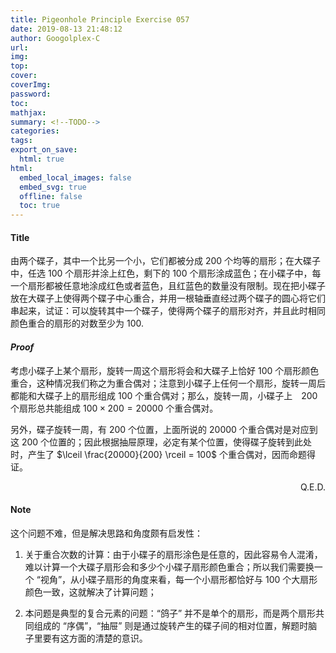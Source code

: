 ```yaml
---
title: Pigeonhole Principle Exercise 057
date: 2019-08-13 21:48:12
author: Googolplex-C
url: 
img: 
top: 
cover: 
coverImg: 
password: 
toc: 
mathjax: 
summary: <!--TODO-->
categories: 
tags:
export_on_save:
  html: true
html:
  embed_local_images: false
  embed_svg: true
  offline: false
  toc: true
---
```


#### Title
由两个碟子，其中一个比另一个小，它们都被分成 $200$ 个均等的扇形；在大碟子中，任选 $100$ 个扇形并涂上红色，剩下的 $100$ 个扇形涂成蓝色；在小碟子中，每一个扇形都被任意地涂成红色或者蓝色，且红蓝色的数量没有限制。现在把小碟子放在大碟子上使得两个碟子中心重合，并用一根轴垂直经过两个碟子的圆心将它们串起来，试证：可以旋转其中一个碟子，使得两个碟子的扇形对齐，并且此时相同颜色重合的扇形的对数至少为 $100$.

#### *Proof*
考虑小碟子上某个扇形，旋转一周这个扇形将会和大碟子上恰好 $100$ 个扇形颜色重合，这种情况我们称之为重合偶对；注意到小碟子上任何一个扇形，旋转一周后都能和大碟子上的扇形组成 $100$ 个重合偶对；那么，旋转一周，小碟子上　$200$ 个扇形总共能组成 $100 \times 200 = 20000$ 个重合偶对。

另外，碟子旋转一周，有 $200$ 个位置，上面所说的 $20000$ 个重合偶对是对应到这 $200$ 个位置的；因此根据抽屉原理，必定有某个位置，使得碟子旋转到此处时，产生了 $\lceil \frac{20000}{200} \rceil = 100$ 个重合偶对，因而命题得证。

<p align="right">Q.E.D.</p>

#### Note
这个问题不难，但是解决思路和角度颇有启发性：

1. 关于重合次数的计算：由于小碟子的扇形涂色是任意的，因此容易令人混淆，难以计算一个大碟子扇形会和多少个小碟子扇形颜色重合；所以我们需要换一个 “视角”，从小碟子扇形的角度来看，每一个小扇形都恰好与 $100$ 个大扇形颜色一致，这就解决了计算问题；

2. 本问题是典型的复合元素的问题：“鸽子” 并不是单个的扇形，而是两个扇形共同组成的 “序偶”，“抽屉” 则是通过旋转产生的碟子间的相对位置，解题时脑子里要有这方面的清楚的意识。
